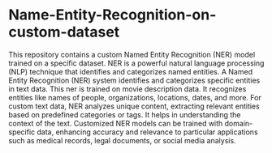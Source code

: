 # Name-Entity-Recognition-on-custom-dataset
This repository contains a custom Named Entity Recognition (NER) model trained on a specific dataset. NER is a powerful natural language processing (NLP) technique that identifies and categorizes named entities. A Named Entity Recognition (NER) system identifies and categorizes specific entities in text data. This ner is trained on movie description data. It recognizes entities like names of people, organizations, locations, dates, and more. For custom text data, NER analyzes unique content, extracting relevant entities based on predefined categories or tags. It helps in understanding the context of the text. Customized NER models can be trained with domain-specific data, enhancing accuracy and relevance to particular applications such as medical records, legal documents, or social media analysis.


